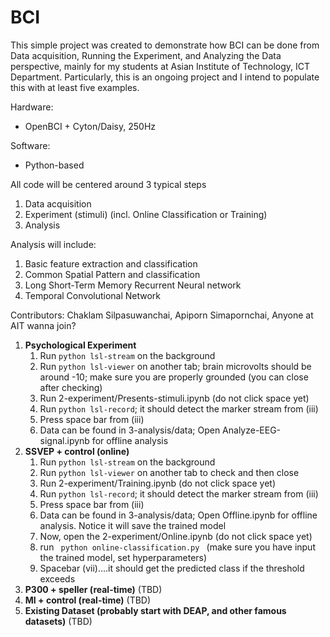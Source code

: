 # BCI

This simple project was created to demonstrate how BCI can be done from Data acquisition, Running the Experiment, and Analyzing the Data perspective, mainly for my students at Asian Institute of Technology, ICT Department.  Particularly, this is an ongoing project and I intend to populate this with at least five examples.

Hardware:
- OpenBCI + Cyton/Daisy, 250Hz

Software:
- Python-based

All code will be centered around 3 typical steps
1. Data acquisition
2. Experiment (stimuli) (incl. Online Classification or Training)
3. Analysis

Analysis will include:
1. Basic feature extraction and classification
2. Common Spatial Pattern and classification
3. Long Short-Term Memory Recurrent Neural network
4. Temporal Convolutional Network

Contributors:
Chaklam Silpasuwanchai, Apiporn Simapornchai, Anyone at AIT wanna join?

1. **Psychological Experiment**
   1. Run <code>python lsl-stream</code> on the background
   2. Run <code>python lsl-viewer</code> on another tab; brain microvolts should be around -10; make sure you are properly   grounded (you can close after checking)
   3. Run 2-experiment/Presents-stimuli.ipynb  (do not click space yet)
   4. Run <code>python lsl-record</code>; it should detect the marker stream from (iii)
   5. Press space bar from (iii)
   6. Data can be found in 3-analysis/data; Open Analyze-EEG-signal.ipynb for offline analysis
2. **SSVEP + control  (online)**
   1. Run <code>python lsl-stream</code> on the background
   2. Run <code>python lsl-viewer</code> on another tab to check and then close
   3. Run 2-experiment/Training.ipynb  (do not click space yet)
   4. Run <code>python lsl-record</code>; it should detect the marker stream from (iii)
   5. Press space bar from (iii)
   6. Data can be found in 3-analysis/data; Open Offline.ipynb for offline analysis.  Notice it will save the trained model 
   7. Now, open the 2-experiment/Online.ipynb (do not click space yet)
   8. run <code> python online-classification.py </code> (make sure you have input the trained model, set hyperparameters)
   9. Spacebar (vii)....it should get the predicted class if the threshold exceeds
3. **P300 + speller  (real-time)** (TBD)
4. **MI + control   (real-time)** (TBD)
5. **Existing Dataset (probably start with DEAP, and other famous datasets)** (TBD)
